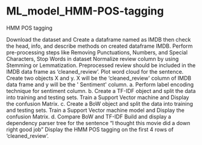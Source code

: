 # ML_model_HMM-POS-tagging
HMM POS tagging

Download the dataset and Create a dataframe named as IMDB then check the head, info, and describe methods on created dataframe IMDB.
Perform pre-processing steps like Removing Punctuations, Numbers, and Special Characters, Stop Words in dataset
Normalize review column by using Stemming or Lemmatization.
Preprocessed review should be included in the IMDB data frame as ‘cleaned_review’. Plot word cloud for the sentence.
Create two objects X and y. X will be the ‘cleaned_review' column of IMDB data frame and y will be the ' Sentiment' column.
  a. Perform label encoding technique for sentiment column.
  b. Create a TF-IDF object and split the data into training and testing sets. Train a Support Vector machine and Display the confusion Matrix.
  c. Create a BoW object and split the data into training and testing sets. Train a Support Vector machine model and Display the confusion Matrix.
  d. Compare BoW and TF-IDF
Build and display a dependency parser tree for the sentence
“I thought this movie did a down right good job”
Display the HMM POS tagging on the first 4 rows of ‘cleaned_review’.
